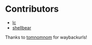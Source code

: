 # Contributors
* [lc](https://github.com/lc)
* [shellbear](https://github.com/shellbear)


Thanks to [tomnomnom](https://github.com/tomnomnom) for waybackurls!
